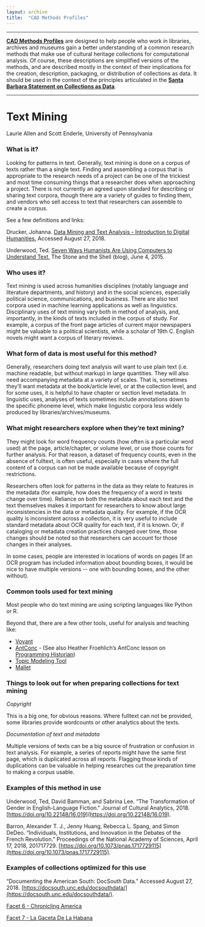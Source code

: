 ```yaml
---
layout: archive
title:  "CAD Methods Profiles"
---
```

---

[**CAD Methods Profiles**](https://collectionsasdata.github.io/methodsprofiles/) are designed to help people who work in libraries, archives and museums gain a better understanding of a common research methods that make use of cultural heritage collections for computational analysis. Of course, these descriptions are simplified versions of the methods, and are described mostly in the context of their implications for the creation, description, packaging, or distribution of collections as data. It should be used in the context of the principles articulated in the [**Santa Barbara Statement on Collections as Data**](https://collectionsasdata.github.io/statement/). 

---

# Text Mining

Laurie Allen and Scott Enderle, University of Pennsylvania 

### What is it?

Looking for patterns in text. Generally, text mining is done on a corpus of texts rather than a single text. Finding and assembling a corpus that is appropriate to the research needs of a project can be one of the trickiest and most time consuming things that a researcher does when approaching a project. There is not currently an agreed upon standard for describing or sharing text corpora, though there are a variety of guides to finding them, and vendors who sell access to text that researchers can assemble to create a corpus.

See a few definitions and links:

Drucker, Johanna. [Data Mining and Text Analysis - Introduction to Digital Humanities.](http://dh101.humanities.ucla.edu/?page_id=48) Accessed August 27, 2018.

Underwood, Ted. [Seven Ways Humanists Are Using Computers to Understand Text.](https://tedunderwood.com/2015/06/04/seven-ways-humanists-are-using-computers-to-understand-text/) The Stone and the Shell (blog), June 4, 2015. 

### Who uses it?

Text mining is used across humanities disciplines (notably language and literature departments, and history) and in the social sciences, especially political science, communications, and business. There are also text corpora used in machine learning applications as well as linguistics. Disciplinary uses of text mining vary both in method of analysis, and, importantly, in the kinds of texts included in the corpus of study. For example, a corpus of the front page articles of current major newspapers might be valuable to a political scientists, while a scholar of 19th C. English novels might want a corpus of literary reviews.

### What form of data is most useful for this method?

Generally, researchers doing text analysis will want to use plain text (i.e. machine readable, but without markup) in large quantities. They will also need accompanying metadata at a variety of scales. That is, sometimes they’ll want metadata at the book/article level, or at the collection level, and for some uses, it is helpful to have chapter or section level metadata. In linguistic uses, analyses of texts sometimes include annotations down to the specific phoneme level, which make linguistic corpora less widely produced by libraries/archives/museums.

### What might researchers explore when they’re text mining?

They might look for word frequency counts (how often is a particular word used) at the page, article/chapter, or volume level, or use those counts for further analysis. For that reason, a dataset of frequency counts, even in the absence of fulltext, is often useful, especially in cases where the full content of a corpus can not be made available because of copyright restrictions.

Researchers often look for patterns in the data as they relate to features in the metadata (for example, how does the frequency of a word in texts change over time). Reliance on both the metadata about each text and the text themselves makes it important for researchers to know about large inconsistencies in the data or metadata quality. For example, if the OCR quality is inconsistent across a collection, it is very useful to include standard metadata about OCR quality for each text, if it is known. Or, if cataloging or metadata creation practices changed over time, those changes should be noted so that researchers can account for those changes in their analyses.

In some cases, people are interested in locations of words on pages (If an OCR program has included information about bounding boxes, it would be nice to have multiple versions -- one with bounding boxes, and the other without). 

### Common tools used for text mining

Most people who do text mining are using scripting languages like Python or R.

Beyond that, there are a few other tools, useful for analysis and teaching like:

* [Voyant](http://voyant-tools.org/)
* [AntConc](http://www.laurenceanthony.net/software/antconc/) - (See also Heather Froehlich’s AntConc lesson on [Programming Historian](https://programminghistorian.org/en/lessons/corpus-analysis-with-antconc))
* [Topic Modeling Tool](https://github.com/senderle/topic-modeling-tool)
* [Mallet](http://mallet.cs.umass.edu/) 

### Things to look out for when preparing collections for text mining

*Copyright* 

This is a big one, for obvious reasons. Where fulltext can not be provided, some libraries provide wordcounts or other analytics about the texts.

*Documentation of text and metadata*

Multiple versions of texts can be a big source of frustration or confusion in text analysis. For example, a series of reports might have the same first page, which is duplicated across all reports. Flagging those kinds of duplications can be valuable in helping researches cut the preparation time to making a corpus usable.

### Examples of this method in use

Underwood, Ted, David Bamman, and Sabrina Lee. “The Transformation of Gender in English-Language Fiction.” Journal of Cultural Analytics, 2018. [https://doi.org/10.22148/16.019](https://doi.org/10.22148/16.019).
 
Barron, Alexander T. J., Jenny Huang, Rebecca L. Spang, and Simon DeDeo. “Individuals, Institutions, and Innovation in the Debates of the French Revolution.” Proceedings of the National Academy of Sciences, April 17, 2018, 201717729. [https://doi.org/10.1073/pnas.1717729115](https://doi.org/10.1073/pnas.1717729115).

### Examples of collections optimized for this use

“Documenting the American South: DocSouth Data.” Accessed August 27, 2018. [https://docsouth.unc.edu/docsouthdata/](https://docsouth.unc.edu/docsouthdata/).

[Facet 6 - Chronicling America](https://collectionsasdata.github.io/facet6/)

[Facet 7 - La Gaceta De La Habana](https://collectionsasdata.github.io/facet7/)
